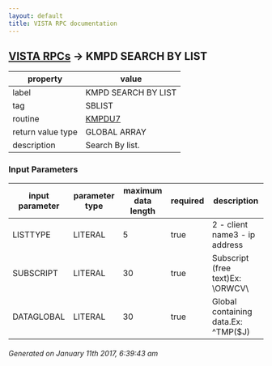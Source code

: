 ```yaml
---
layout: default
title: VISTA RPC documentation
---
```




## [VISTA RPCs](TableOfContent.md) &#8594; KMPD SEARCH BY LIST 

 property | value 
--- | --- 
 label | KMPD SEARCH BY LIST
 tag | SBLIST
 routine | [KMPDU7](http://code.osehra.org/dox/Routine_KMPDU7_source.html)
 return value type | GLOBAL ARRAY
 description | Search By list.

### Input Parameters

| input parameter | parameter type | maximum data length | required | description | 
| --- | --- | --- | --- | --- | 
| LISTTYPE | LITERAL | 5 | true | 2 - client name3 - ip address | 
| SUBSCRIPT | LITERAL | 30 | true | Subscript (free text)Ex: \ORWCV\ | 
| DATAGLOBAL | LITERAL | 30 | true | Global containing data.Ex: ^TMP($J) | 




 ###### Generated on January 11th 2017, 6:39:43 am